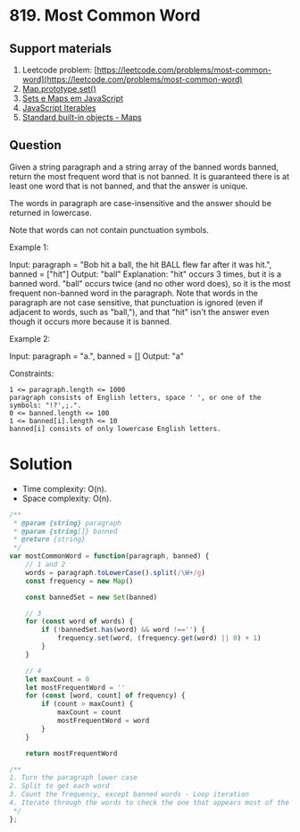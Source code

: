 # 819. Most Common Word

## Support materials

1. Leetcode problem: [https://leetcode.com/problems/most-common-word](https://leetcode.com/problems/most-common-word)
2. [Map.prototype.set()](https://developer.mozilla.org/en-US/docs/Web/JavaScript/Reference/Global_Objects/Map/set)
3. [Sets e Maps em JavaScript](https://caffeinealgorithm.com/blog/sets-e-maps-em-javascript)
4. [JavaScript Iterables](https://www.w3schools.com/js/js_iterables.asp)
5. [Standard built-in objects - Maps](https://developer.mozilla.org/en-US/docs/Web/JavaScript/Reference/Global_Objects/Map)

## Question
Given a string paragraph and a string array of the banned words banned, return the most frequent word that is not banned. It is guaranteed there is at least one word that is not banned, and that the answer is unique.

The words in paragraph are case-insensitive and the answer should be returned in lowercase.

Note that words can not contain punctuation symbols.

 

Example 1:

Input: paragraph = "Bob hit a ball, the hit BALL flew far after it was hit.", banned = ["hit"]
Output: "ball"
Explanation: 
"hit" occurs 3 times, but it is a banned word.
"ball" occurs twice (and no other word does), so it is the most frequent non-banned word in the paragraph. 
Note that words in the paragraph are not case sensitive,
that punctuation is ignored (even if adjacent to words, such as "ball,"), 
and that "hit" isn't the answer even though it occurs more because it is banned.

Example 2:

Input: paragraph = "a.", banned = []
Output: "a"

 

Constraints:

    1 <= paragraph.length <= 1000
    paragraph consists of English letters, space ' ', or one of the symbols: "!?',;.".
    0 <= banned.length <= 100
    1 <= banned[i].length <= 10
    banned[i] consists of only lowercase English letters.



# Solution

- Time complexity: O(n).
- Space complexity: O(n).


``` javascript
/**
 * @param {string} paragraph
 * @param {string[]} banned
 * @return {string}
 */
var mostCommonWord = function(paragraph, banned) {
    // 1 and 2
    words = paragraph.toLowerCase().split(/\W+/g)
    const frequency = new Map()

    const bannedSet = new Set(banned)

    // 3
    for (const word of words) {
        if (!bannedSet.has(word) && word !=='') {
            frequency.set(word, (frequency.get(word) || 0) + 1)
        }
    }

    // 4
    let maxCount = 0
    let mostFrequentWord = ''
    for (const [word, count] of frequency) {
        if (count > maxCount) {
            maxCount = count
            mostFrequentWord = word
        } 
    }

    return mostFrequentWord

/**
1. Turn the paragraph lower case
2. Split to get each word
3. Count the frequency, except banned words - Loop iteration
4. Iterate through the words to check the one that appears most of the time.
 */
};
```

